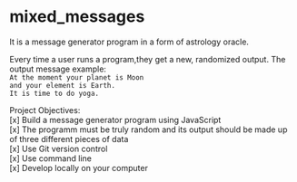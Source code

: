 # mixed_messages
It is a message generator program in a form of astrology oracle. 

Every time a user runs a program,they get a new, randomized output.
The output message example:  
  `At the moment your planet is Moon`      
  `and your element is Earth.`  	  
  `It is time to do yoga.  `
	
   
Project Objectives:  
[x] Build a message generator program using JavaScript  
[x] The programm must be truly random and its output should be made up of three different pieces of data  
[x] Use Git version control  
[x] Use command line  
[x] Develop locally on your computer  
